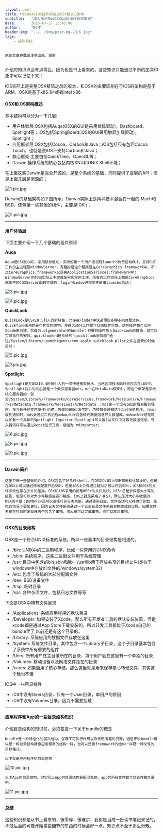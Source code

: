 ```yaml
---
layout: post
title: MacOSX&iOS操作系统之OSX和iOS架构
subtitle:   "深入解析MacOSX&iOS操作系统笔记"
date:       2016-07-27 12:45:00
author:     "BCM"
header-img: "../../img/post-bg-2015.jpg"
tags:
    - 操作系统
---
```

`原创文章转载请注明出处，谢谢`

---
介绍的知识点会有点零乱，因为也是书上看来的，这些知识只能通过不断的加深印象才可以记忆下来！

iOS实际上是完整OSX精简之后的版本，和OSX的主要区别在于iOS的架构是基于ARM，OSX是基于x86_64或者Intel x86

#### OSX和iOS架构概述

基本结构可以分为一下几层:

* 用户体验层:OSX包括Auqa(OSX的GUI是采用鼠标驱动)，Dashboard，Spotlight等；iOS包括SpringBoard(iOS的GUI采用触屏加载驱动)，Spotlight；
* 应用框架层:OSX包括Cocoa，Carbon和Java；iOS包括只有包涵Cocoa Touch，也就是说iOS不支持Carbon和Java；
* 核心框架:主要包括QuickTime，OpenGL等；
* Darwin:操作系统的核心包括内核XNU和UNIX Shell环境；

在上面这些Darwin是完全开源的，是整个系统的基础，同时提供了底层的API；但是上面几层是闭源的；

![1.pic.jpg](../../../../img/technology/2016-07-27/pic_one.jpg)


Darwin的基础架构如下图所示，Darwin实际上是两种技术混合在一起的:Mach和BSD，还包括一些其他的组件，主要是IOKit；

![2.pic.jpg](../../../../img/technology/2016-07-27/pic_two.jpg)

---

#### 用户体验层

下面主要介绍一下几个基础的组件原理

**Auqa**

`Aqua是OSX的GUI，采用鼠标驱动，系统的第一个用户态进程launchd负责启动GUI，支持GUI工作的主进程是WindowServer，有趣的是这个程序是在CoreGraphics.framework中，不过CoreGraphics.framework又是在ApplicationSerivces.framework中；WindowServer的代码实际上不完成任何实际的工作，所有的工作实际上都是CoreGraphics框架中的CGXServer函数完成的；loginWindow进程同样是由launchd启动；`

![3.pic.jpg](../../../../img/technology/2016-07-27/pic_three.jpg)

![4.pic.jpg](../../../../img/technology/2016-07-27/pic_four.jpg)

**QuickLook**

`QuickLook是OSX10.5引入的新特性，允许在Finder中快速预览多种不同类型文件。QuickTime采用的是可扩展的架构，使得大部分工作都可以由插件完成，这些插件都可以用Xcode来创建，后缀为.qlgenerator的bundle；只要将插件放入QuickLook的目录，就可以完成插件的安装。quicklooked是系统的"quicklLook服务器"通
过/System/Library/LaunchAgents/com.apple.quicklook.plist文件在登录的时候启动；`

![5.pic.jpg](../../../../img/technology/2016-07-27/pic_five.jpg)

![7.pic.jpg](../../../../img/technology/2016-07-27/pic_seven.jpg)

**Spotlight**

`Spotlight是在OSX10.4时候引入的一项快速搜索技术，当然这项技术同时也包含在iOS中，Spotlight背后的核心就是一个索引服务器mds，mds在MetaData框架中，而这个框架是系统核心服务器的一部
分/System/Library/Frameworks/CoreServices.framework/Versions/A/Frameworks/Metadata.framework/Versions/A/Metadata ；mds是一个没有GUI的后台服务程序。每当有任何文件操作(创建，修改和删除)发生时，内核都会通知这个后台服务程序。当mds收到通知时，mds会通过工作进程mdworker将各种元数据信息导入数据库，mdworker进程可以加载一个具体的Spotlight Importer(Spotlight导入器)从文件中提取元数据信息。导入器同样可以通过Xcode进行开发，后缀为.mdimporter;`

![6.pic.jpg](../../../../img/technology/2016-07-27/pic_six.jpg)

![8.pic.jpg](../../../../img/technology/2016-07-27/pic_eight.jpg)

![9.pic.jpg](../../../../img/technology/2016-07-27/pic_nine.jpg)

---

#### Darwin简介

`这里只做一些基础的介绍，OSX包含了好几种shell，在OSX和iOS上SSH都是默认禁止的，但是在OSX上可以通过修改配置开启SSH，但是iOS上只有通过越狱才可以开启SSH；iOS和OSX的文件系统也存在少许的差异，OSX和iOS采用的都是HFS+的文件系统，HFS+总是会保存大小写的区别，但是可以对大小写敏感或者不敏感，iOS上就是采用了HFSX，默认是对大小写敏感的，OSX则不是；同时HFS+还可以选择打开日志功能，通过使用日志，文件系统可以在强行卸载，断电的情况下更加健壮，因为日志文件系统通过一个日志记录文件系统事物完成的过程。如果文件系统在挂载时发现日志中包含了事物，那么既可以完成事物，也可以放弃事物。`

---

#### OSX的目录结构

OSX是一个符合UNIX标准的系统，所以一些基本的目录结构是相通的。

* /bin: UNIX中的二进制程序，比如一些常用的UNIX命令
* /sbin: 系统程序，这些二进制文件用于系统管理
* /usr: 目录中包含的bin,sbin和lib。/usr/lib用于存放共享的目标文件(类似于windows中存放dll文件的/windows/system32)
* /etc: 包含了系统的大部分配置文件
* /dev: BSD设备文件
* /tmp: 临时目录
* /var: 各种杂项文件，包括日志文件等等

下面是OSX中特有文件目录

* /Applications: 系统应用程序的默认目录
* /Developer: 如果安装了Xcode，那么所有开发者工具的默认安装位置，但是xcode都是通过App Store下载安装的，所以开发工具都位于Xcode自己的bundle里了,以前还是有这个目录的。
* /Library: 系统应用的数据文件存放在这里
* /System: 系统文件目录，其中包含一个Library子目录，这个子目录基本包含了系统中所有重要的组件
* /Uers: 所有用户在主目录所在的目录，每个用户会在这里有一个单独的目录
* /Volumes: 移动设备以及网络文件挂在的目录
* /cores: 如果启用了核心存储，那么这里就是用来保存核心转储文件，其实这个我也不懂

iOS中一些目录特性

* iOS中没有Users目录，只有一个User目录，单用户的原因
* iOS中没有Volumes目录，因为不需要挂载

---

#### 应用程序和App的一些目录结构知识

介绍目录结构的知识前，必须要提一下关于bundle的概念

`bundle是一种标准化的层次结构，保存了可执行代码以及代码所需的资源，通俗来说bundle可以是一种目录结构就像应用程序的结构一样，也可以是像framework的结构一样是一种文件的目标格式。`

`以下就是应用程序的目录结构`

![10.pic.jpg](../../../../img/technology/2016-07-27/pic_ten.jpg)

`以下App的目录结构，但实际上App的目录结构是很混乱的，app的所有文件都可以丢在根目录中。`

![11.pic.jpg](../../../../img/technology/2016-07-27/pic_eleven.jpg)

---

#### 总结

这些知识都是从书上看来的，很零碎，很难讲，我都是当成一份读书笔记来记的，不过后面的可能开始讲些细节的东西的时候会好一点，知识点不至于那么分散。